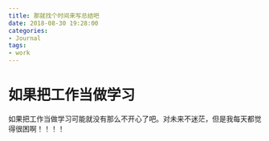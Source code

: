 ```yaml
---
title: 那就找个时间来写总结吧
date: 2018-08-30 19:28:00
categories:
- Journal
tags:
- work
---
```


# 如果把工作当做学习
如果把工作当做学习可能就没有那么不开心了吧。对未来不迷茫，但是我每天都觉得很困啊！！！！